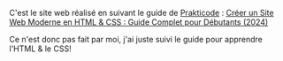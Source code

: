 C'est le site web réalisé en suivant le guide de [Prakticode](https://www.youtube.com/@prakticode) : [
Créer un Site Web Moderne en HTML & CSS : Guide Complet pour Débutants (2024)](https://www.youtube.com/watch?v=EFBufG7TKRE)

Ce n'est donc pas fait par moi, j'ai juste suivi le guide pour apprendre l'HTML & le CSS!
